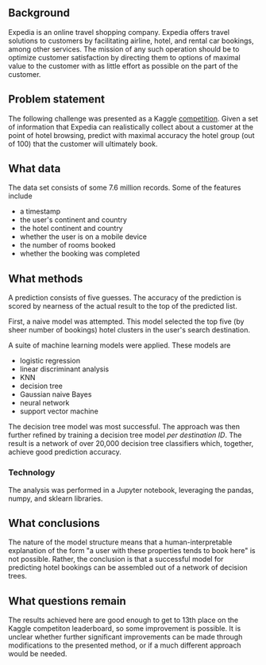 ## Background

Expedia is an online travel shopping company. Expedia offers travel solutions to customers by facilitating airline, hotel, and rental car bookings, among other services. The mission of any such operation should be to optimize customer satisfaction by directing them to options of maximal value to the customer with as little effort as possible on the part of the customer.

## Problem statement

The following challenge was presented as a Kaggle [competition](https://www.kaggle.com/c/expedia-hotel-recommendations). Given a set of information that Expedia can realistically collect about a customer at the point of hotel browsing, predict with maximal accuracy the hotel group (out of 100) that the customer will ultimately book.

## What data

The data set consists of some 7.6 million records. Some of the features include

- a timestamp
- the user's continent and country
- the hotel continent and country
- whether the user is on a mobile device
- the number of rooms booked
- whether the booking was completed

## What methods

A prediction consists of five guesses. The accuracy of the prediction is scored by nearness of the actual result to the top of the predicted list. 

First, a naive model was attempted. This model selected the top five (by sheer number of bookings) hotel clusters in the user's search destination.

A suite of machine learning models were applied. These models are

- logistic regression
- linear discriminant analysis
- KNN
- decision tree
- Gaussian naive Bayes
- neural network
- support vector machine

The decision tree model was most successful. The approach was then further refined by training a decision tree model _per destination ID_. The result is a network of over 20,000 decision tree classifiers which, together, achieve good prediction accuracy.

### Technology

The analysis was performed in a Jupyter notebook, leveraging the pandas, numpy, and sklearn libraries.

## What conclusions

The nature of the model structure means that a human-interpretable explanation of the form "a user with these properties tends to book here" is not possible. Rather, the conclusion is that a successful model for predicting hotel bookings can be assembled out of a network of decision trees. 

## What questions remain

The results achieved here are good enough to get to 13th place on the Kaggle competiton leaderboard, so some improvement is possible. It is unclear whether further significant improvements can be made through modifications to the presented method, or if a much different approach would be needed.


